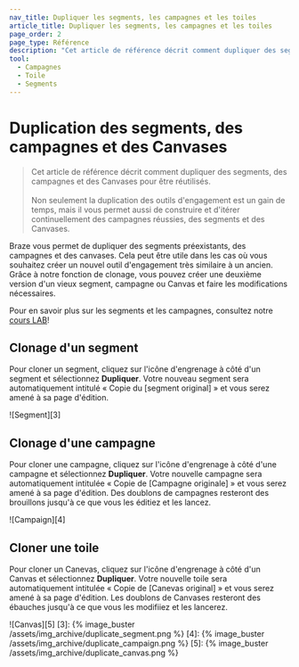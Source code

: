 ```yaml
---
nav_title: Dupliquer les segments, les campagnes et les toiles
article_title: Dupliquer les segments, les campagnes et les toiles
page_order: 2
page_type: Référence
description: "Cet article de référence décrit comment dupliquer des segments, des campagnes et des Canvases pour être réutilisés."
tool:
  - Campagnes
  - Toile
  - Segments
---
```


# Duplication des segments, des campagnes et des Canvases

> Cet article de référence décrit comment dupliquer des segments, des campagnes et des Canvases pour être réutilisés. <br> <br> Non seulement la duplication des outils d'engagement est un gain de temps, mais il vous permet aussi de construire et d'itérer continuellement des campagnes réussies, des segments et des Canvases.

Braze vous permet de dupliquer des segments préexistants, des campagnes et des canvases. Cela peut être utile dans les cas où vous souhaitez créer un nouvel outil d'engagement très similaire à un ancien. Grâce à notre fonction de clonage, vous pouvez créer une deuxième version d'un vieux segment, campagne ou Canvas et faire les modifications nécessaires.

Pour en savoir plus sur les segments et les campagnes, consultez notre [cours LAB](http://lab.braze.com/quick-overview-segment-and-campaign-setup)!

## Clonage d'un segment

Pour cloner un segment, cliquez sur l'icône d'engrenage à côté d'un segment et sélectionnez **Dupliquer**. Votre nouveau segment sera automatiquement intitulé « Copie du [segment original] » et vous serez amené à sa page d'édition.

!\[Segment\]\[3\]

## Clonage d'une campagne

Pour cloner une campagne, cliquez sur l'icône d'engrenage à côté d'une campagne et sélectionnez **Dupliquer**. Votre nouvelle campagne sera automatiquement intitulée « Copie de [Campagne originale] » et vous serez amené à sa page d'édition. Des doublons de campagnes resteront des brouillons jusqu'à ce que vous les éditiez et les lancez.

!\[Campaign\]\[4\]

## Cloner une toile

Pour cloner un Canevas, cliquez sur l'icône d'engrenage à côté d'un Canvas et sélectionnez **Dupliquer**. Votre nouvelle toile sera automatiquement intitulée « Copie de [Canevas original] » et vous serez amené à sa page d'édition. Les doublons de Canvases resteront des ébauches jusqu'à ce que vous les modifiiez et les lancerez.

!\[Canvas\]\[5\]
[3]: {% image_buster /assets/img_archive/duplicate_segment.png %} [4]: {% image_buster /assets/img_archive/duplicate_campaign.png %} [5]: {% image_buster /assets/img_archive/duplicate_canvas.png %}
